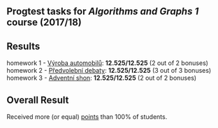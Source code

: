 ## Progtest tasks for _Algorithms and Graphs 1_ course (2017/18)

## Results
homework 1 - [Výroba automobilů](/DU_1): __12.525/12.525__ (2 out of 2 bonuses)<br/>
homework 2 - [Předvolební debaty](/DU_2): __12.525/12.525__ (3 out of 3 bonuses)<br/>
homework 3 - [Adventní shon](/DU_3): __12.525/12.525__ (2 out of 2 bonuses)

## Overall Result
Received more (or equal) [points](/results.pdf) than 100% of students.
